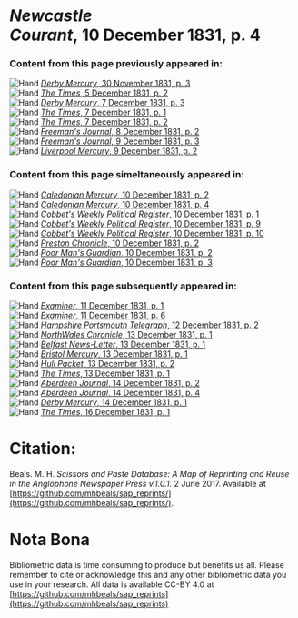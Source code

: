 # *Newcastle Courant*, 10 December 1831, p. 4  
  
### Content from this page previously appeared in:  
![Hand](http://scissorsandpaste.net/wp-content/uploads/2017/06/smallhandpointer.png) [*Derby Mercury*, 30 November 1831, p. 3](https://mhbeals.github.io/sap_html/Derby-Mercury/Derby-Mercury-30-November-1831-p-3)  
![Hand](http://scissorsandpaste.net/wp-content/uploads/2017/06/smallhandpointer.png) [*The Times*, 5 December 1831, p. 2](https://mhbeals.github.io/sap_html/The-Times/The-Times-5-December-1831-p-2)  
![Hand](http://scissorsandpaste.net/wp-content/uploads/2017/06/smallhandpointer.png) [*Derby Mercury*, 7 December 1831, p. 3](https://mhbeals.github.io/sap_html/Derby-Mercury/Derby-Mercury-7-December-1831-p-3)  
![Hand](http://scissorsandpaste.net/wp-content/uploads/2017/06/smallhandpointer.png) [*The Times*, 7 December 1831, p. 1](https://mhbeals.github.io/sap_html/The-Times/The-Times-7-December-1831-p-1)  
![Hand](http://scissorsandpaste.net/wp-content/uploads/2017/06/smallhandpointer.png) [*The Times*, 7 December 1831, p. 2](https://mhbeals.github.io/sap_html/The-Times/The-Times-7-December-1831-p-2)  
![Hand](http://scissorsandpaste.net/wp-content/uploads/2017/06/smallhandpointer.png) [*Freeman's Journal*, 8 December 1831, p. 2](https://mhbeals.github.io/sap_html/Freeman's-Journal/Freeman's-Journal-8-December-1831-p-2)  
![Hand](http://scissorsandpaste.net/wp-content/uploads/2017/06/smallhandpointer.png) [*Freeman's Journal*, 9 December 1831, p. 3](https://mhbeals.github.io/sap_html/Freeman's-Journal/Freeman's-Journal-9-December-1831-p-3)  
![Hand](http://scissorsandpaste.net/wp-content/uploads/2017/06/smallhandpointer.png) [*Liverpool Mercury*, 9 December 1831, p. 2](https://mhbeals.github.io/sap_html/Liverpool-Mercury/Liverpool-Mercury-9-December-1831-p-2)  
  
### Content from this page simeltaneously appeared in:  
![Hand](http://scissorsandpaste.net/wp-content/uploads/2017/06/smallhandpointer.png) [*Caledonian Mercury*, 10 December 1831, p. 2](https://mhbeals.github.io/sap_html/Caledonian-Mercury/Caledonian-Mercury-10-December-1831-p-2)  
![Hand](http://scissorsandpaste.net/wp-content/uploads/2017/06/smallhandpointer.png) [*Caledonian Mercury*, 10 December 1831, p. 4](https://mhbeals.github.io/sap_html/Caledonian-Mercury/Caledonian-Mercury-10-December-1831-p-4)  
![Hand](http://scissorsandpaste.net/wp-content/uploads/2017/06/smallhandpointer.png) [*Cobbet's Weekly Political Register*, 10 December 1831, p. 1](https://mhbeals.github.io/sap_html/Cobbet's-Weekly-Political-Register/Cobbet's-Weekly-Political-Register-10-December-1831-p-1)  
![Hand](http://scissorsandpaste.net/wp-content/uploads/2017/06/smallhandpointer.png) [*Cobbet's Weekly Political Register*, 10 December 1831, p. 9](https://mhbeals.github.io/sap_html/Cobbet's-Weekly-Political-Register/Cobbet's-Weekly-Political-Register-10-December-1831-p-9)  
![Hand](http://scissorsandpaste.net/wp-content/uploads/2017/06/smallhandpointer.png) [*Cobbet's Weekly Political Register*, 10 December 1831, p. 10](https://mhbeals.github.io/sap_html/Cobbet's-Weekly-Political-Register/Cobbet's-Weekly-Political-Register-10-December-1831-p-10)  
![Hand](http://scissorsandpaste.net/wp-content/uploads/2017/06/smallhandpointer.png) [*Preston Chronicle*, 10 December 1831, p. 2](https://mhbeals.github.io/sap_html/Preston-Chronicle/Preston-Chronicle-10-December-1831-p-2)  
![Hand](http://scissorsandpaste.net/wp-content/uploads/2017/06/smallhandpointer.png) [*Poor Man's Guardian*, 10 December 1831, p. 2](https://mhbeals.github.io/sap_html/Poor-Man's-Guardian/Poor-Man's-Guardian-10-December-1831-p-2)  
![Hand](http://scissorsandpaste.net/wp-content/uploads/2017/06/smallhandpointer.png) [*Poor Man's Guardian*, 10 December 1831, p. 3](https://mhbeals.github.io/sap_html/Poor-Man's-Guardian/Poor-Man's-Guardian-10-December-1831-p-3)  
  
### Content from this page subsequently appeared in:  
![Hand](http://scissorsandpaste.net/wp-content/uploads/2017/06/smallhandpointer.png) [*Examiner*, 11 December 1831, p. 1](https://mhbeals.github.io/sap_html/Examiner/Examiner-11-December-1831-p-1)  
![Hand](http://scissorsandpaste.net/wp-content/uploads/2017/06/smallhandpointer.png) [*Examiner*, 11 December 1831, p. 6](https://mhbeals.github.io/sap_html/Examiner/Examiner-11-December-1831-p-6)  
![Hand](http://scissorsandpaste.net/wp-content/uploads/2017/06/smallhandpointer.png) [*Hampshire Portsmouth Telegraph*, 12 December 1831, p. 2](https://mhbeals.github.io/sap_html/Hampshire-Portsmouth-Telegraph/Hampshire-Portsmouth-Telegraph-12-December-1831-p-2)  
![Hand](http://scissorsandpaste.net/wp-content/uploads/2017/06/smallhandpointer.png) [*NorthWales Chronicle*, 13 December 1831, p. 1](https://mhbeals.github.io/sap_html/NorthWales-Chronicle/NorthWales-Chronicle-13-December-1831-p-1)  
![Hand](http://scissorsandpaste.net/wp-content/uploads/2017/06/smallhandpointer.png) [*Belfast News-Letter*, 13 December 1831, p. 1](https://mhbeals.github.io/sap_html/Belfast-News-Letter/Belfast-News-Letter-13-December-1831-p-1)  
![Hand](http://scissorsandpaste.net/wp-content/uploads/2017/06/smallhandpointer.png) [*Bristol Mercury*, 13 December 1831, p. 1](https://mhbeals.github.io/sap_html/Bristol-Mercury/Bristol-Mercury-13-December-1831-p-1)  
![Hand](http://scissorsandpaste.net/wp-content/uploads/2017/06/smallhandpointer.png) [*Hull Packet*, 13 December 1831, p. 2](https://mhbeals.github.io/sap_html/Hull-Packet/Hull-Packet-13-December-1831-p-2)  
![Hand](http://scissorsandpaste.net/wp-content/uploads/2017/06/smallhandpointer.png) [*The Times*, 13 December 1831, p. 1](https://mhbeals.github.io/sap_html/The-Times/The-Times-13-December-1831-p-1)  
![Hand](http://scissorsandpaste.net/wp-content/uploads/2017/06/smallhandpointer.png) [*Aberdeen Journal*, 14 December 1831, p. 2](https://mhbeals.github.io/sap_html/Aberdeen-Journal/Aberdeen-Journal-14-December-1831-p-2)  
![Hand](http://scissorsandpaste.net/wp-content/uploads/2017/06/smallhandpointer.png) [*Aberdeen Journal*, 14 December 1831, p. 4](https://mhbeals.github.io/sap_html/Aberdeen-Journal/Aberdeen-Journal-14-December-1831-p-4)  
![Hand](http://scissorsandpaste.net/wp-content/uploads/2017/06/smallhandpointer.png) [*Derby Mercury*, 14 December 1831, p. 1](https://mhbeals.github.io/sap_html/Derby-Mercury/Derby-Mercury-14-December-1831-p-1)  
![Hand](http://scissorsandpaste.net/wp-content/uploads/2017/06/smallhandpointer.png) [*The Times*, 16 December 1831, p. 1](https://mhbeals.github.io/sap_html/The-Times/The-Times-16-December-1831-p-1)  


# Citation: 

Beals. M. H. *Scissors and Paste Database: A Map of Reprinting and Reuse in the Anglophone Newspaper Press v.1.0.1.* 2 June 2017. Available at [https://github.com/mhbeals/sap_reprints/](https://github.com/mhbeals/sap_reprints/). 

# Nota Bona

Bibliometric data is time consuming to produce but benefits us all. Please remember to cite or acknowledge this and any other bibliometric data you use in your research. All data is available CC-BY 4.0 at [https://github.com/mhbeals/sap_reprints](https://github.com/mhbeals/sap_reprints)